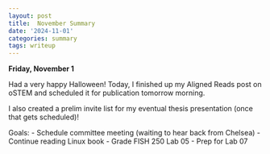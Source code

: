 ```yaml
---
layout: post
title:  November Summary
date: '2024-11-01'
categories: summary
tags: writeup
---
```


**Friday, November 1**

Had a very happy Halloween! Today, I finished up my Aligned Reads post on oSTEM and scheduled it for publication tomorrow morning. 

I also created a prelim invite list for my eventual thesis presentation (once that gets scheduled)!

Goals: 
    - Schedule committee meeting (waiting to hear back from Chelsea)
    - Continue reading Linux book
    - Grade FISH 250 Lab 05
    - Prep for Lab 07


